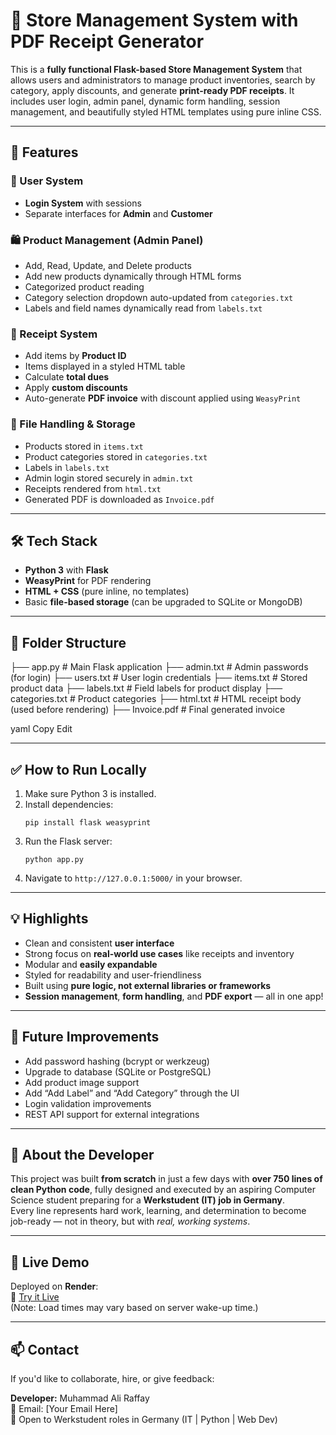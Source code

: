 # 🧾 Store Management System with PDF Receipt Generator

This is a **fully functional Flask-based Store Management System** that allows users and administrators to manage product inventories, search by category, apply discounts, and generate **print-ready PDF receipts**. It includes user login, admin panel, dynamic form handling, session management, and beautifully styled HTML templates using pure inline CSS.

---

## 🚀 Features

### 👤 User System
- **Login System** with sessions
- Separate interfaces for **Admin** and **Customer**

### 🛍 Product Management (Admin Panel)
- Add, Read, Update, and Delete products
- Add new products dynamically through HTML forms
- Categorized product reading
- Category selection dropdown auto-updated from `categories.txt`
- Labels and field names dynamically read from `labels.txt`

### 🧾 Receipt System
- Add items by **Product ID**
- Items displayed in a styled HTML table
- Calculate **total dues**
- Apply **custom discounts**
- Auto-generate **PDF invoice** with discount applied using `WeasyPrint`

### 📄 File Handling & Storage
- Products stored in `items.txt`
- Product categories stored in `categories.txt`
- Labels in `labels.txt`
- Admin login stored securely in `admin.txt`
- Receipts rendered from `html.txt`
- Generated PDF is downloaded as `Invoice.pdf`

---

## 🛠 Tech Stack

- **Python 3** with **Flask**
- **WeasyPrint** for PDF rendering
- **HTML + CSS** (pure inline, no templates)
- Basic **file-based storage** (can be upgraded to SQLite or MongoDB)

---

## 📂 Folder Structure

├── app.py # Main Flask application
├── admin.txt # Admin passwords (for login)
├── users.txt # User login credentials
├── items.txt # Stored product data
├── labels.txt # Field labels for product display
├── categories.txt # Product categories
├── html.txt # HTML receipt body (used before rendering)
├── Invoice.pdf # Final generated invoice

yaml
Copy
Edit

---

## ✅ How to Run Locally

1. Make sure Python 3 is installed.
2. Install dependencies:
    ```
    pip install flask weasyprint
    ```
3. Run the Flask server:
    ```
    python app.py
    ```
4. Navigate to `http://127.0.0.1:5000/` in your browser.

---

## 💡 Highlights

- Clean and consistent **user interface**
- Strong focus on **real-world use cases** like receipts and inventory
- Modular and **easily expandable**
- Styled for readability and user-friendliness
- Built using **pure logic, not external libraries or frameworks**
- **Session management**, **form handling**, and **PDF export** — all in one app!

---

## 🔐 Future Improvements

- Add password hashing (bcrypt or werkzeug)
- Upgrade to database (SQLite or PostgreSQL)
- Add product image support
- Add “Add Label” and “Add Category” through the UI
- Login validation improvements
- REST API support for external integrations

---

## 🤝 About the Developer

This project was built **from scratch** in just a few days with **over 750 lines of clean Python code**, fully designed and executed by an aspiring Computer Science student preparing for a **Werkstudent (IT) job in Germany**.  
Every line represents hard work, learning, and determination to become job-ready — not in theory, but with *real, working systems*.

---

## 📌 Live Demo

Deployed on **Render**:  
🔗 [Try it Live](https://crud-flask-app-v01o.onrender.com/)  
(Note: Load times may vary based on server wake-up time.)

---

## 📫 Contact

If you'd like to collaborate, hire, or give feedback:

**Developer:** Muhammad Ali Raffay  
📧 Email: [Your Email Here]  
📍 Open to Werkstudent roles in Germany (IT | Python | Web Dev)
